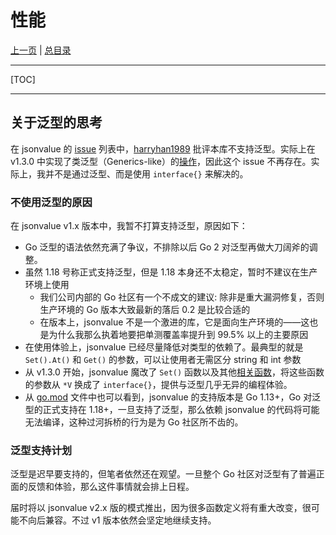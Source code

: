 # 性能

[上一页](./12_new_feature.md) | [总目录](./README.md)

---

[TOC]

---

## 关于泛型的思考

在 jsonvalue 的 [issue](https://github.com/Andrew-M-C/go.jsonvalue/issues?q=) 列表中，[harryhan1989](https://github.com/Andrew-M-C/go.jsonvalue/issues/14) 批评本库不支持泛型。实际上在 v1.3.0 中实现了类泛型（Generics-like）的[操作](./12_new_feature.md)，因此这个 issue 不再存在。实际上，我并不是通过泛型、而是使用 `interface{}` 来解决的。

### 不使用泛型的原因

在 jsonvalue v1.x 版本中，我暂不打算支持泛型，原因如下：

- Go 泛型的语法依然充满了争议，不排除以后 Go 2 对泛型再做大刀阔斧的调整。
- 虽然 1.18 号称正式支持泛型，但是 1.18 本身还不太稳定，暂时不建议在生产环境上使用
    - 我们公司内部的 Go 社区有一个不成文的建议: 除非是重大漏洞修复，否则生产环境的 Go 版本大致最新的落后 0.2 是比较合适的
    - 在版本上，jsonvalue 不是一个激进的库，它是面向生产环境的——这也是为什么我那么执着地要把单测覆盖率提升到 99.5% 以上的主要原因
- 在使用体验上，jsonvalue 已经尽量降低对类型的依赖了。最典型的就是 `Set().At()` 和 `Get()` 的参数，可以让使用者无需区分 string 和 int 参数
- 从 v1.3.0 开始，jsonvalue 魔改了 `Set()` 函数以及其他[相关函数](./12_new_feature.md)，将这些函数的参数从 `*V` 换成了 `interface{}`，提供与泛型几乎无异的编程体验。
- 从 [go.mod](../../go.mod) 文件中也可以看到，jsonvalue 的支持版本是 Go 1.13+，Go 对泛型的正式支持在 1.18+，一旦支持了泛型，那么依赖 jsonvalue 的代码将可能无法编译，这种过河拆桥的行为是为 Go 社区所不齿的。

### 泛型支持计划

泛型是迟早要支持的，但笔者依然还在观望。一旦整个 Go 社区对泛型有了普遍正面的反馈和体验，那么这件事情就会排上日程。

届时将以 jsonvalue v2.x 版的模式推出，因为很多函数定义将有重大改变，很可能不向后兼容。不过 v1 版本依然会坚定地继续支持。
